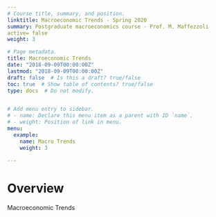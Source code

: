 ```yaml
---
# Course title, summary, and position.
linktitle: Macroeconomic Trends - Spring 2020
summary: Postgraduate macroeconomics course - Prof. M. Maffezzoli
active= false
weight: 3

# Page metadata.
title: Macroeconomic Trends
date: "2018-09-09T00:00:00Z"
lastmod: "2018-09-09T00:00:00Z"
draft: false  # Is this a draft? true/false
toc: true  # Show table of contents? true/false
type: docs  # Do not modify.


# Add menu entry to sidebar.
# - name: Declare this menu item as a parent with ID `name`.
# - weight: Position of link in menu.
menu:
  example:
    name: Macro Trends
    weight: 3
    
---
```


# Overview
Macroeconomic Trends
